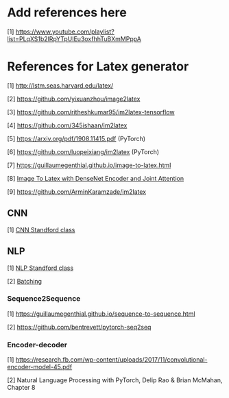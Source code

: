 # Add references here

[1] https://www.youtube.com/playlist?list=PLqXS1b2lRpYTpUIEu3oxfhhTuBXmMPppA

# References for Latex generator

[1] http://lstm.seas.harvard.edu/latex/

[2] https://github.com/yixuanzhou/image2latex

[3] https://github.com/ritheshkumar95/im2latex-tensorflow

[4] https://github.com/345ishaan/im2latex

[5] https://arxiv.org/pdf/1908.11415.pdf  (PyTorch)

[6] https://github.com/luopeixiang/im2latex  (PyTorch)

[7] https://guillaumegenthial.github.io/image-to-latex.html

[8] [Image To Latex with DenseNet Encoder and Joint Attention](https://www.sciencedirect.com/science/article/pii/S1877050919302686)

[9] https://github.com/ArminKaramzade/im2latex

## CNN

[1] [CNN Standford class](https://cs231n.github.io/)

## NLP

[1] [NLP Standford class](https://web.stanford.edu/class/cs224n/)

[2] [Batching](https://www.youtube.com/watch?v=U4WB9p6ODjM)

### Sequence2Sequence 

[1] https://guillaumegenthial.github.io/sequence-to-sequence.html

[2] https://github.com/bentrevett/pytorch-seq2seq

### Encoder-decoder

[1] https://research.fb.com/wp-content/uploads/2017/11/convolutional-encoder-model-45.pdf

[2] Natural Language Processing with PyTorch, Delip Rao & Brian McMahan, Chapter 8

